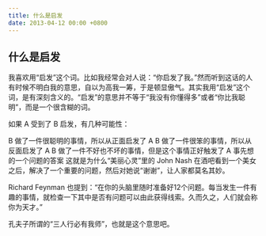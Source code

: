 ```yaml
---
title: 什么是启发
date: 2013-04-12 00:00 +0800
---
```


## 什么是启发

我喜欢用“启发”这个词。比如我经常会对人说：“你启发了我。”然而听到这话的人有时候不明白我的意思，自以为高我一筹，于是顿显傲气。其实我用“启发”这个词，是有深刻含义的。“启发”的意思并不等于“我没有你懂得多”或者“你比我聪明”，而是一个很含糊的词。

如果 A 受到了 B 启发，有几种可能性：

B 做了一件很聪明的事情，所以从正面启发了 A
B 做了一件很笨的事情，所以从反面启发了 A
B 做了一件不好也不坏的事情，但是这个事情正好触发了 A 事先想的一个问题的答案
这就是为什么“美丽心灵”里的 John Nash 在酒吧看到一个美女之后，解决了一个重要的问题，然后对她说“谢谢”，让人家都莫名其妙。

Richard Feynman 也提到：“在你的头脑里随时准备好12个问题。每当发生一件有趣的事情，就检查一下其中是否有问题可以由此获得线索。久而久之，人们就会称你为天才。”

孔夫子所谓的“三人行必有我师”，也就是这个意思吧。
